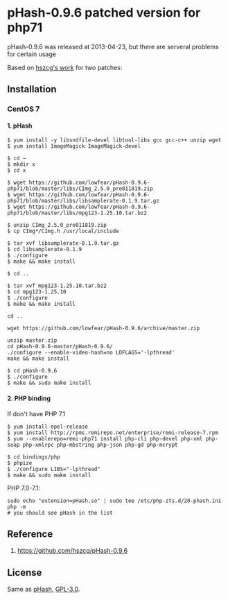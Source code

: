 # pHash-0.9.6 patched version for php71

pHash-0.9.6 was released at 2013-04-23, but there are serveral problems for certain usage

Based on [hszcg's work](https://github.com/hszcg/pHash-0.9.6) for two patches:


## Installation

### CentOS 7

#### 1. pHash

```
$ yum install -y libsndfile-devel libtool-libs gcc gcc-c++ unzip wget
$ yum install ImageMagick ImageMagick-devel
```

```
$ cd ~
$ mkdir x
$ cd x

$ wget https://github.com/lowfear/pHash-0.9.6-php71/blob/master/libs/CImg_2.5.0_pre011819.zip
$ wget https://github.com/lowfear/pHash-0.9.6-php71/blob/master/libs/libsamplerate-0.1.9.tar.gz
$ wget https://github.com/lowfear/pHash-0.9.6-php71/blob/master/libs/mpg123-1.25.10.tar.bz2

$ unzip CImg_2.5.0_pre011819.zip
$ cp CImg*/CImg.h /usr/local/include

$ tar xvf libsamplerate-0.1.9.tar.gz
$ cd libsamplerate-0.1.9
$ ./configure
$ make && make install

$ cd ..

$ tar xvf mpg123-1.25.10.tar.bz2
$ cd mpg123-1.25.10
$ ./configure
$ make && make install

cd ..

wget https://github.com/lowfear/pHash-0.9.6/archive/master.zip

unzip master.zip
cd pHash-0.9.6-master/pHash-0.9.6/
./configure --enable-video-hash=no LDFLAGS='-lpthread'
make && make install
```

```
$ cd pHash-0.9.6
$ ./configure
$ make && sudo make install
```

#### 2. PHP binding

If don't have PHP 7.1

```
$ yum install epel-release
$ yum install http://rpms.remirepo.net/enterprise/remi-release-7.rpm
$ yum --enablerepo=remi-php71 install php-cli php-devel php-xml php-soap php-xmlrpc php-mbstring php-json php-gd php-mcrypt
```

```
$ cd bindings/php
$ phpize
$ ./configure LIBS="-lpthread"
$ make && sudo make install
```

PHP 7.0-7.1:
```
sudo echo "extension=pHash.so" | sudo tee /etc/php-zts.d/20-phash.ini
php -m
# you should see pHash in the list
```



## Reference

1. https://github.com/hszcg/pHash-0.9.6


## License

Same as [pHash](http://www.phash.org/), [GPL-3.0](http://www.gnu.org/licenses/gpl-3.0.html).
